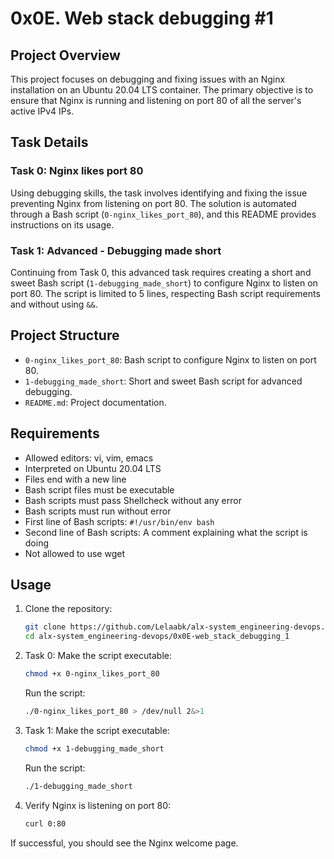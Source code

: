# 0x0E. Web stack debugging #1

## Project Overview

This project focuses on debugging and fixing issues with an Nginx installation on an Ubuntu 20.04 LTS container. The primary objective is to ensure that Nginx is running and listening on port 80 of all the server's active IPv4 IPs.

## Task Details

### Task 0: Nginx likes port 80

Using debugging skills, the task involves identifying and fixing the issue preventing Nginx from listening on port 80. The solution is automated through a Bash script (`0-nginx_likes_port_80`), and this README provides instructions on its usage.

### Task 1: Advanced - Debugging made short

Continuing from Task 0, this advanced task requires creating a short and sweet Bash script (`1-debugging_made_short`) to configure Nginx to listen on port 80. The script is limited to 5 lines, respecting Bash script requirements and without using `&&`.

## Project Structure

- `0-nginx_likes_port_80`: Bash script to configure Nginx to listen on port 80.
- `1-debugging_made_short`: Short and sweet Bash script for advanced debugging.
- `README.md`: Project documentation.

## Requirements

- Allowed editors: vi, vim, emacs
- Interpreted on Ubuntu 20.04 LTS
- Files end with a new line
- Bash script files must be executable
- Bash scripts must pass Shellcheck without any error
- Bash scripts must run without error
- First line of Bash scripts: `#!/usr/bin/env bash`
- Second line of Bash scripts: A comment explaining what the script is doing
- Not allowed to use wget

## Usage

1. Clone the repository:

    ```bash
    git clone https://github.com/Lelaabk/alx-system_engineering-devops.git
    cd alx-system_engineering-devops/0x0E-web_stack_debugging_1
    ```

2. Task 0: Make the script executable:

    ```bash
    chmod +x 0-nginx_likes_port_80
    ```

    Run the script:

    ```bash
    ./0-nginx_likes_port_80 > /dev/null 2&>1
    ```

3. Task 1: Make the script executable:

    ```bash
    chmod +x 1-debugging_made_short
    ```

    Run the script:

    ```bash
    ./1-debugging_made_short
    ```

4. Verify Nginx is listening on port 80:

    ```bash
    curl 0:80
    ```

If successful, you should see the Nginx welcome page.
